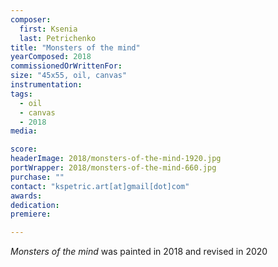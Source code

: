 ```yaml
---
composer:
  first: Ksenia
  last: Petrichenko
title: "Monsters of the mind"
yearComposed: 2018
commissionedOrWrittenFor:
size: "45x55, oil, canvas"
instrumentation:
tags:
  - oil
  - canvas
  - 2018
media:

score:
headerImage: 2018/monsters-of-the-mind-1920.jpg
portWrapper: 2018/monsters-of-the-mind-660.jpg
purchase: ""
contact: "kspetric.art[at]gmail[dot]com"
awards:
dedication:
premiere:

---
```

*Monsters of the mind* was painted in 2018 and revised in 2020
<br><Br>
